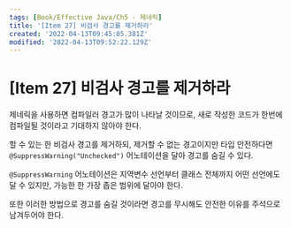 ```yaml
---
tags: [Book/Effective Java/Ch5 - 제네릭]
title: '[Item 27] 비검사 경고를 제거하라'
created: '2022-04-13T09:45:05.381Z'
modified: '2022-04-13T09:52:22.129Z'
---
```


# [Item 27] 비검사 경고를 제거하라

제네릭을 사용하면 컴파일러 경고가 많이 나타날 것이므로, 새로 작성한 코드가 한번에 컴파일될 것이라고 기대하지 않아야 한다.

할 수 있는 한 비검사 경고를 제거하되, 제거할 수 없는 경고이지만 타입 안전하다면 `@SuppressWarning("Unchecked")` 어노테이션을 달아 경고를 숨길 수 있다. 

`@SuppressWarning` 어노테이션은 지역변수 선언부터 클래스 전체까지 어떤 선언에도 달 수 있지만, 가능한 한 가장 좁은 범위에 달아야 한다. 

또한 이러한 방법으로 경고를 숨길 것이라면 경고를 무시해도 안전한 이유를 주석으로 남겨두어야 한다. 
